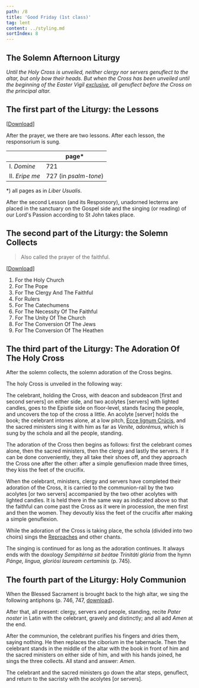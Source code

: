 ```yaml
---
path: /8
title: 'Good Friday (1st class)'
tag: lent
content: ../styling.md
sortIndex: 8
---
```


## The Solemn Afternoon Liturgy

*Until the Holy Cross is unveiled, neither clergy nor servers genuflect to the altar, but only bow their heads. But when the Cross has been unveiled until the beginning of the Easter Vigil <u>exclusive</u>, all genuflect before the Cross on the principal altar.*

## The first part of the Liturgy: the Lessons

\[[Download](/pdf/good-friday-part-1.pdf)\]

After the prayer, we there are two lessons. After each lesson, the responsorium is sung.

|  | page* |
|---|---|
| I. _Domine_ | 721 |
| II. _Eripe me_ | 727 (in _psalm-tone_) |

*) all pages as in _Liber Usualis_.

After the second Lesson (and its Responsory), unadorned lecterns are placed in the sanctuary on the Gospel side and the singing (or reading) of our Lord's Passion according to St John takes place.

## The second part of the Liturgy: the Solemn Collects

> Also called the prayer of the faithful.

\[[Download](/pdf/good-friday-part-2.pdf)\]

1. For the Holy Church
2. For The Pope
3. For The Clergy And The Faithful
4. For Rulers
5. For The Catechumens
6. For The Necessity Of The Faithful
7. For The Unity Of The Church
8. For The Conversion Of The Jews
9. For The Conversion Of The Heathen

## The third part of the Liturgy: The Adoration Of The Holy Cross

After the solemn collects, the solemn adoration of the Cross begins.

The holy Cross is unveiled in the following way:

The celebrant, holding the Cross, with deacon and subdeacon \[first and second servers\] on either side, and two acolytes \[servers\] with lighted candles, goes to the Epistle side on floor-level, stands facing the people, and uncovers the top of the cross a little. An acolyte \[server\] holds the book; the celebrant intones alone, at a low pitch, [Ecce lignum Crúcis](/pdf/ecce-lignum.pdf), and the sacred ministers sing it with him as far as _Veníte, adorémus_, which is sung by the schola and all the people, standing.

The adoration of the Cross then begins as follows: first the celebrant comes alone, then the sacred ministers, then the clergy and lastly the servers. If it can be done conveniently, they all take their shoes off, and they approach the Cross one after the other: after a simple genuflexion made three times, they kiss the feet of the crucifix.

When the celebrant, ministers, clergy and servers have completed their adoration of the Cross, it is carried to the communion-rail by the two acolytes \[or two servers\] accompanied by the two other acolytes with lighted candles. It is held there in the same way as indicated above so that the faithful can come past the Cross as it were in procession, the men first and then the women. They devoutly kiss the feet of the crucifix after making a simple genuflexion.


While the adoration of the Cross is taking place, the schola (divided into two choirs) sings the [Reproaches](/pdf/good-friday-reproaches.pdf) and other chants.

The singing is continued for as long as the adoration continues. It always ends with the doxology _Sempitérna sit beátae Trinitáti glória_ from the hymn _Pánge, lingua, gloriósi lauream certaminis_ (p. 745).

## The fourth part of the Liturgy: Holy Communion

When the Blessed Sacrament is brought back to the high altar, we sing the following antiphons (p. 746, 747, [download](/pdf/good-friday-part-4.pdf)).

After that, all present: clergy, servers and people, standing, recite _Pater noster_ in Latin with the celebrant, gravely and distinctly; and all add _Amen_ at the end.

After the communion, the celebrant purifies his fingers and dries them, saying nothing. He then replaces the ciborium in the tabernacle. Then the celebrant stands in the middle of the altar with the book in front of him and the sacred ministers on either side of him, and with his hands joined, he sings the three collects. All stand and answer: _Amen_.

The celebrant and the sacred ministers go down the altar steps, genuflect, and return to the sacristy with the acolytes \[or servers\].
